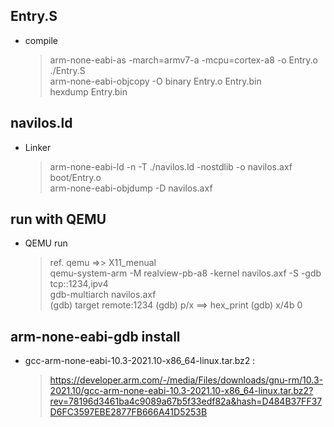 ## Entry.S

- compile

    > arm-none-eabi-as -march=armv7-a -mcpu=cortex-a8 -o Entry.o ./Entry.S<br/>
    arm-none-eabi-objcopy -O binary Entry.o Entry.bin<br/>
    hexdump Entry.bin<br/>

## navilos.ld

- Linker

    > arm-none-eabi-ld -n -T ./navilos.ld -nostdlib -o navilos.axf boot/Entry.o<br/>
    > arm-none-eabi-objdump -D navilos.axf<br/>

## run with QEMU

- QEMU run

    > ref. qemu =>> X11_menual<br/>
    > qemu-system-arm -M realview-pb-a8 -kernel navilos.axf -S -gdb tcp::1234,ipv4<br/>
    > gdb-multiarch navilos.axf<br/>
    > (gdb) target remote:1234
    > (gdb) p/x ==> hex_print
    > (gdb) x/4b 0


## arm-none-eabi-gdb install

- gcc-arm-none-eabi-10.3-2021.10-x86_64-linux.tar.bz2 : </br>
    > https://developer.arm.com/-/media/Files/downloads/gnu-rm/10.3-2021.10/gcc-arm-none-eabi-10.3-2021.10-x86_64-linux.tar.bz2?rev=78196d3461ba4c9089a67b5f33edf82a&hash=D484B37FF37D6FC3597EBE2877FB666A41D5253B